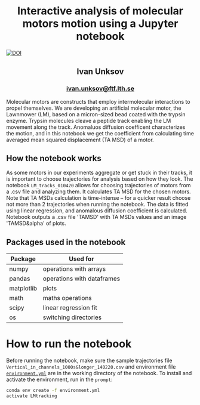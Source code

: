 # <center>Interactive analysis of molecular motors motion using a Jupyter notebook</center>
[![DOI](https://zenodo.org/badge/246542087.svg)](https://zenodo.org/badge/latestdoi/246542087)
## <center>Ivan Unksov</center> 
### <center>ivan.unksov@ftf.lth.se</center> 


Molecular motors are constructs that employ intermolecular interactions to propel themselves. We are developing an artificial molecular motor, the Lawnmower (LM), based on a micron-sized bead coated with the trypsin enzyme. Trypsin molecules cleave a peptide track enabling the LM movement along the track. Anomaluos diffusion coefficent characterizes the motion, and in this notebook we get the coefficient from calculating time averaged mean squared displacement (TA MSD) of a motor.  

## How the notebook works

As some motors in our experiments aggregate or get stuck in their tracks, it is important to choose trajectories for analysis based on how they look. The notebook `LM_tracks_010420` allows for choosing trajectories of motors from a .csv file and analyzing them. It calculates TA MSD for the chosen motors.
Note that TA MSDs calculation is time-intense – for a quicker result choose not more than 2 trajectories when running the notebook. The data is fitted using linear regression, and anomalous diffusion coefficient is calculated.
Notebook outputs a .csv file 'TAMSD' with TA MSDs values and an image 'TAMSD&alpha' of plots.

## Packages used in the notebook

| Package    	| Used for                   	|
|------------	|----------------------------	|
| numpy      	| operations with arrays     	|
| pandas     	| operations with dataframes 	|
| matplotlib 	| plots                      	|
| math       	| maths operations           	|
| scipy      	| linear regression fit      	|
| os         	| switching directories      	|

# How to run the notebook

Before running the notebook, make sure the sample trajectories file `Vertical_in_channels_1000s&longer_140220.csv` and environment file [`environment.yml`](/environment.yml) are in the working directory of the notebook. To install and activate the environment, run in the `prompt`:

   ```bash
   conda env create -f environment.yml
   activate LMtracking
   ```
